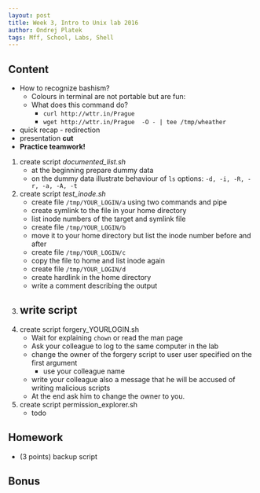 ```yaml
---
layout: post
title: Week 3, Intro to Unix lab 2016
author: Ondrej Platek
tags: Mff, School, Labs, Shell
---
```


## Content 
- How to recognize bashism?
    - Colours in terminal are not portable but are fun:
    - What does this command do?
        - `curl http://wttr.in/Prague`
        - `wget http://wttr.in/Prague  -O - | tee /tmp/wheather` 
- quick recap - redirection
- presentation **cut**
- **Practice teamwork!**
1. create script *documented_list.sh*
    - at the beginning prepare dummy data
    - on the dummy data illustrate behaviour of `ls` options: `-d, -i, -R, -r, -a, -A, -t`
2. create script *test_inode.sh*
    - create file `/tmp/YOUR_LOGIN/a` using two commands and pipe
    - create symlink to the file in your home directory
    - list inode numbers of the target and symlink file
    - create file `/tmp/YOUR_LOGIN/b`
    - move it to your home directory but list the inode number before and after
    - create file `/tmp/YOUR_LOGIN/c`
    - copy the file to home and list inode again
    - create file `/tmp/YOUR_LOGIN/d`
    - create hardlink in the home directory
    - write a comment describing the output
3. write script 
    - 
4. create script forgery_YOURLOGIN.sh
    - Wait for explaining `chown` or read the man page
    - Ask your colleague to log to the same computer in the lab
    - change the owner of the forgery script to user user specified on the first argument
        - use your colleague name
    - write your colleague also  a message that he will be accused of writing malicious scripts
    - At the end ask him to change the owner to you.
5. create script permission_explorer.sh
    - todo

## Homework
- (3 points) backup script



## Bonus
